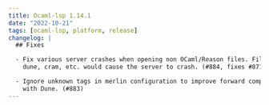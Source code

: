 ```yaml
---
title: Ocaml-lsp 1.14.1
date: "2022-10-21"
tags: [ocaml-lsp, platform, release]
changelog: |
  ## Fixes

  - Fix various server crashes when opening non OCaml/Reason files. Files such as
    dune, cram, etc. would cause the server to crash. (#884, fixes #871)

  - Ignore unknown tags in merlin configuration to improve forward compatibility
    with Dune. (#883)
---
```


